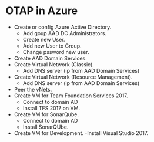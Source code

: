 # OTAP in Azure

- Create or config Azure Active Directory.
    - Add goup AAD DC Administrators.
    - Create new User.
    - Add new User to Group. 
    - Change pssword new user.       
- Create AAD Domain Services.
- Create Virtual Network (Classic).
    - Add DNS server (ip from AAD Domain Services)
- Create Virtual Network (Resource Management).
    - Add DNS server (ip from AAD Domain Services)
- Peer the vNets.
- Create VM for Team Foundation Services 2017.
    - Connect to domain AD
    - Install TFS 2017 on VM.
- Create VM for SonarQube.
    - Connect to domain AD
    - Install SonarQUbe.
- Create VM for Development.
        -Install Visual Studio 2017.
